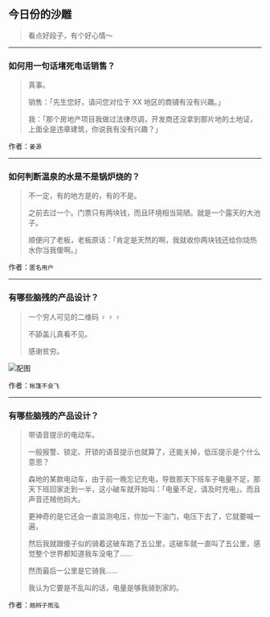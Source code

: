 ## 今日份的沙雕

> 看点好段子，有个好心情～


 
---

### 如何用一句话堵死电话销售？

> 真事。
> 
> 销售：「先生您好，请问您对位于 XX 地区的商铺有没有兴趣。」
> 
> 我：「那个房地产项目我做过法律尽调，开发商还没拿到那片地的土地证，上面全是违章建筑，你说我有没有兴趣？」


作者：`姜源`

---

### 如何判断温泉的水是不是锅炉烧的？

> 不一定，有的地方是的，有的不是。
> 
> 之前去过一个。门票只有两块钱，而且环境相当简陋。就是一个露天的大池子。
> 
> 顺便问了老板，老板原话：「肯定是天然的啊，我就收你两块钱还给你烧热水你当我傻啊。」


作者：`匿名用户`

---

### 有哪些脑残的产品设计？

> 一个穷人可见的二维码 ‍♀️ ‍♀️ ‍♀️
> 
> 不舔盖儿真看不见。
> 
> 感谢贫穷。



![配图](https://pic2.zhimg.com/80/v2-ef70b7bb5a551fbf23a09d1d3cf45e80_hd.jpg)


作者：`帐篷不会飞`

---

### 有哪些脑残的产品设计？

> 带语音提示的电动车。
> 
> 一般报警、锁定、开锁的语音提示也就算了，还能关掉，低压提示是个什么意思？
> 
> 森地的某款电动车，由于前一晚忘记充电，导致那天下班车子电量不足，那天下班回家走到一半，这小破车就开始叫：「电量不足，请及时充电」。而且声音还贼他妈大。
> 
> 更神奇的是它还会一直监测电压，你加一下油门，电压下去了，它就要喊一遍，
> 
> 然后我就跟傻子似的骑着这破车跑了五公里，这破车就一直叫了五公里，感觉整个世界都知道我车没电了……
> 
> 然而最后一公里是它骑我……
> 
> 我认为它要是不乱叫的话，电量是够我骑到家的。


作者：`翘辫子雨泓`